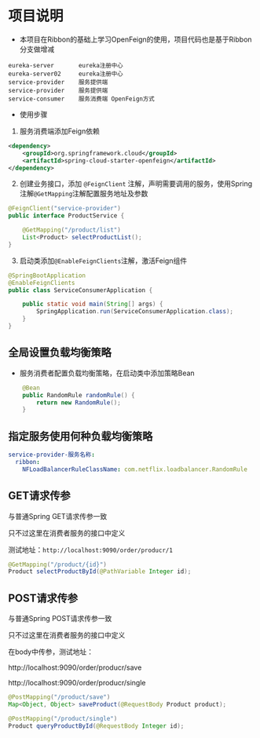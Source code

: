 # 项目说明 #
- 本项目在Ribbon的基础上学习OpenFeign的使用，项目代码也是基于Ribbon分支做增减

```
eureka-server       eureka注册中心
eureka-server02     eureka注册中心
service-provider    服务提供端
service-provider    服务提供端
service-consumer    服务消费端 OpenFeign方式
```
- 使用步骤
1. 服务消费端添加Feign依赖
```xml
<dependency>
    <groupId>org.springframework.cloud</groupId>
    <artifactId>spring-cloud-starter-openfeign</artifactId>
</dependency>
```
2. 创建业务接口，添加 `@FeignClient` 注解，声明需要调用的服务，使用Spring注解`@GetMapping`注解配置服务地址及参数
```java
@FeignClient("service-provider")
public interface ProductService {

	@GetMapping("/product/list")
	List<Product> selectProductList();
}
```
3. 启动类添加`@EnableFeignClients`注解，激活Feign组件
```java
@SpringBootApplication
@EnableFeignClients
public class ServiceConsumerApplication {

	public static void main(String[] args) {
		SpringApplication.run(ServiceConsumerApplication.class);
	}
}
```
## 全局设置负载均衡策略
- 服务消费者配置负载均衡策略，在启动类中添加策略Bean
```java
    @Bean
    public RandomRule randomRule() {
        return new RandomRule();
    }
```
## 指定服务使用何种负载均衡策略
```yml
service-provider-服务名称:
  ribbon:
    NFLoadBalancerRuleClassName: com.netflix.loadbalancer.RandomRule
```

## GET请求传参

与普通Spring GET请求传参一致

只不过这里在消费者服务的接口中定义

测试地址：`http://localhost:9090/order/producr/1`
```java
@GetMapping("/product/{id}")
Product selectProductById(@PathVariable Integer id);
```

## POST请求传参

与普通Spring POST请求传参一致

只不过这里在消费者服务的接口中定义

在body中传参，测试地址：

http://localhost:9090/order/producr/save

http://localhost:9090/order/producr/single
```java
@PostMapping("/product/save")
Map<Object, Object> saveProduct(@RequestBody Product product);

@PostMapping("/product/single")
Product queryProductById(@RequestBody Integer id);
```
